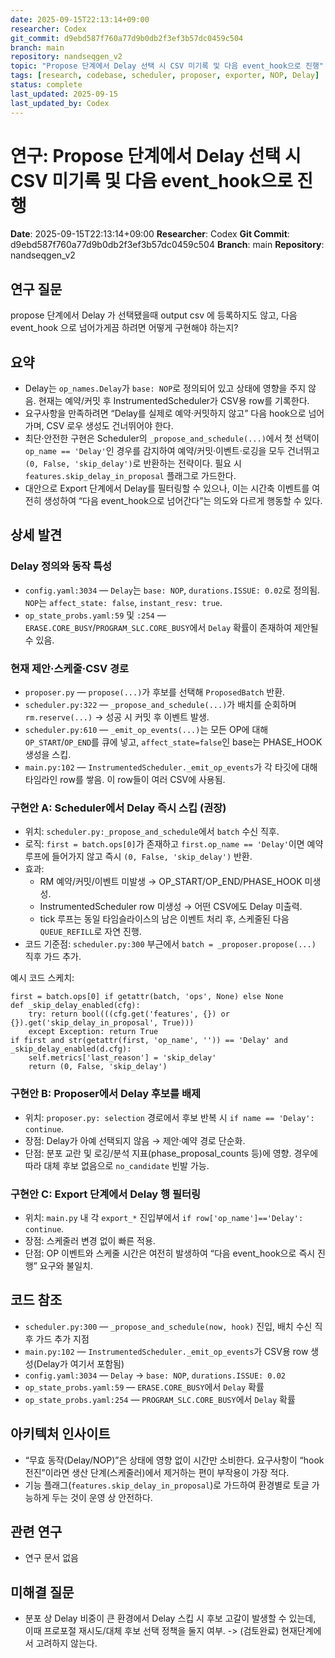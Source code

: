```yaml
---
date: 2025-09-15T22:13:14+09:00
researcher: Codex
git_commit: d9ebd587f760a77d9b0db2f3ef3b57dc0459c504
branch: main
repository: nandseqgen_v2
topic: "Propose 단계에서 Delay 선택 시 CSV 미기록 및 다음 event_hook으로 진행"
tags: [research, codebase, scheduler, proposer, exporter, NOP, Delay]
status: complete
last_updated: 2025-09-15
last_updated_by: Codex
---
```


# 연구: Propose 단계에서 Delay 선택 시 CSV 미기록 및 다음 event_hook으로 진행

**Date**: 2025-09-15T22:13:14+09:00
**Researcher**: Codex
**Git Commit**: d9ebd587f760a77d9b0db2f3ef3b57dc0459c504
**Branch**: main
**Repository**: nandseqgen_v2

## 연구 질문
propose 단계에서 Delay 가 선택됐을때 output csv 에 등록하지도 않고, 다음 event_hook 으로 넘어가게끔 하려면 어떻게 구현해야 하는지?

## 요약
- Delay는 `op_names.Delay`가 `base: NOP`로 정의되어 있고 상태에 영향을 주지 않음. 현재는 예약/커밋 후 InstrumentedScheduler가 CSV용 row를 기록한다.
- 요구사항을 만족하려면 “Delay를 실제로 예약·커밋하지 않고” 다음 hook으로 넘어가며, CSV 로우 생성도 건너뛰어야 한다.
- 최단·안전한 구현은 Scheduler의 `_propose_and_schedule(...)`에서 첫 선택이 `op_name == 'Delay'`인 경우를 감지하여 예약/커밋·이벤트·로깅을 모두 건너뛰고 `(0, False, 'skip_delay')`로 반환하는 전략이다. 필요 시 `features.skip_delay_in_proposal` 플래그로 가드한다.
- 대안으로 Export 단계에서 Delay를 필터링할 수 있으나, 이는 시간축 이벤트를 여전히 생성하여 “다음 event_hook으로 넘어간다”는 의도와 다르게 행동할 수 있다.

## 상세 발견

### Delay 정의와 동작 특성
- `config.yaml:3034` — `Delay`는 `base: NOP`, `durations.ISSUE: 0.02`로 정의됨. `NOP`는 `affect_state: false`, `instant_resv: true`.
- `op_state_probs.yaml:59` 및 `:254` — `ERASE.CORE_BUSY`/`PROGRAM_SLC.CORE_BUSY`에서 `Delay` 확률이 존재하여 제안될 수 있음.

### 현재 제안·스케줄·CSV 경로
- `proposer.py` — `propose(...)`가 후보를 선택해 `ProposedBatch` 반환.
- `scheduler.py:322` — `_propose_and_schedule(...)`가 배치를 순회하며 `rm.reserve(...)` → 성공 시 커밋 후 이벤트 발생.
- `scheduler.py:610` — `_emit_op_events(...)`는 모든 OP에 대해 `OP_START`/`OP_END`를 큐에 넣고, `affect_state=false`인 base는 PHASE_HOOK 생성을 스킵.
- `main.py:102` — `InstrumentedScheduler._emit_op_events`가 각 타깃에 대해 타임라인 row를 쌓음. 이 row들이 여러 CSV에 사용됨.

### 구현안 A: Scheduler에서 Delay 즉시 스킵 (권장)
- 위치: `scheduler.py:_propose_and_schedule`에서 `batch` 수신 직후.
- 로직: `first = batch.ops[0]`가 존재하고 `first.op_name == 'Delay'`이면 예약 루프에 들어가지 않고 즉시 `(0, False, 'skip_delay')` 반환.
- 효과:
  - RM 예약/커밋/이벤트 미발생 → OP_START/OP_END/PHASE_HOOK 미생성.
  - InstrumentedScheduler row 미생성 → 어떤 CSV에도 Delay 미출력.
  - tick 루프는 동일 타임슬라이스의 남은 이벤트 처리 후, 스케줄된 다음 `QUEUE_REFILL`로 자연 진행.
- 코드 기준점: `scheduler.py:300` 부근에서 `batch = _proposer.propose(...)` 직후 가드 추가.

예시 코드 스케치:
```
first = batch.ops[0] if getattr(batch, 'ops', None) else None
def _skip_delay_enabled(cfg):
    try: return bool(((cfg.get('features', {}) or {}).get('skip_delay_in_proposal', True)))
    except Exception: return True
if first and str(getattr(first, 'op_name', '')) == 'Delay' and _skip_delay_enabled(d.cfg):
    self.metrics['last_reason'] = 'skip_delay'
    return (0, False, 'skip_delay')
```

### 구현안 B: Proposer에서 Delay 후보를 배제
- 위치: `proposer.py: selection` 경로에서 후보 반복 시 `if name == 'Delay': continue`.
- 장점: Delay가 아예 선택되지 않음 → 제안·예약 경로 단순화.
- 단점: 분포 교란 및 로깅/분석 지표(phase_proposal_counts 등)에 영향. 경우에 따라 대체 후보 없음으로 `no_candidate` 빈발 가능.

### 구현안 C: Export 단계에서 Delay 행 필터링
- 위치: `main.py` 내 각 `export_*` 진입부에서 `if row['op_name']=='Delay': continue`.
- 장점: 스케줄러 변경 없이 빠른 적용.
- 단점: OP 이벤트와 스케줄 시간은 여전히 발생하여 “다음 event_hook으로 즉시 진행” 요구와 불일치.

## 코드 참조
- `scheduler.py:300` — `_propose_and_schedule(now, hook)` 진입, 배치 수신 직후 가드 추가 지점
- `main.py:102` — `InstrumentedScheduler._emit_op_events`가 CSV용 row 생성(Delay가 여기서 포함됨)
- `config.yaml:3034` — `Delay` → `base: NOP`, `durations.ISSUE: 0.02`
- `op_state_probs.yaml:59` — `ERASE.CORE_BUSY`에서 `Delay` 확률
- `op_state_probs.yaml:254` — `PROGRAM_SLC.CORE_BUSY`에서 `Delay` 확률

## 아키텍처 인사이트
- “무효 동작(Delay/NOP)”은 상태에 영향 없이 시간만 소비한다. 요구사항이 “hook 전진”이라면 생산 단계(스케줄러)에서 제거하는 편이 부작용이 가장 적다.
- 기능 플래그(`features.skip_delay_in_proposal`)로 가드하여 환경별로 토글 가능하게 두는 것이 운영 상 안전하다.

## 관련 연구
- 연구 문서 없음

## 미해결 질문
- 분포 상 Delay 비중이 큰 환경에서 Delay 스킵 시 후보 고갈이 발생할 수 있는데, 이때 프로포절 재시도/대체 후보 선택 정책을 둘지 여부. -> (검토완료) 현재단계에서 고려하지 않는다.

